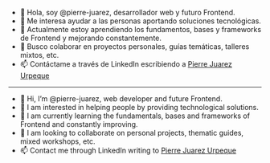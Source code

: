 - 👋 Hola, soy @pierre-juarez, desarrollador web y futuro Frontend.
- 👀 Me interesa ayudar a las personas aportando soluciones tecnológicas.
- 🌱 Actualmente estoy aprendiendo los fundamentos, bases y frameworks de Frontend y mejorando constantemente.
- 💞️ Busco colaborar en proyectos personales, guías temáticas, talleres mixtos, etc.
- 📫 Contáctame a través de LinkedIn escribiendo a [Pierre Juarez Urpeque](https://www.linkedin.com/in/pierre-juarez/)


******************************************


- 👋 Hi, I’m @pierre-juarez, web developer and future Frontend.
- 👀 I am interested in helping people by providing technological solutions.
- 🌱 I am currently learning the fundamentals, bases and frameworks of Frontend and constantly improving.
- 💞️ I am looking to collaborate on personal projects, thematic guides, mixed workshops, etc.
- 📫 Contact me through LinkedIn writing to [Pierre Juarez Urpeque](https://www.linkedin.com/in/pierre-juarez/)

<!---
pierre-juarez/pierre-juarez is a ✨ special ✨ repository because its `README.md` (this file) appears on your GitHub profile.
You can click the Preview link to take a look at your changes.
--->
